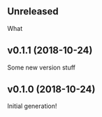 ## Unreleased

What

## v0.1.1 (2018-10-24)

Some new version stuff

## v0.1.0 (2018-10-24)

Initial generation!

